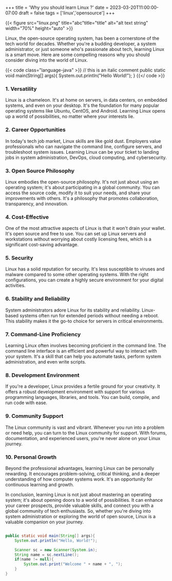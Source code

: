 +++
title = 'Why you should learn Linux ?'
date = 2023-03-20T11:00:00-07:00
draft = false
tags = ['linux','opensource']
+++

{{< figure src="linux.png" title="abc"title="title" alt="alt text string" width="70%" height="auto" >}}

Linux, the open-source operating system, has been a cornerstone of the tech world for decades. Whether you're a budding developer, a system administrator, or just someone who's passionate about tech, learning Linux is a smart move. Here are some compelling reasons why you should consider diving into the world of Linux.

{{< code class="language-java" >}}
    // this is an italic comment
    public static void main(String[] args){
        System.out.println("Hello World!");
    }
{{</ code >}}

### 1. Versatility

Linux is a chameleon. It's at home on servers, in data centers, on embedded systems, and even on your desktop. It's the foundation for many popular operating systems like Ubuntu, CentOS, and Android. Learning Linux opens up a world of possibilities, no matter where your interests lie.

### 2. Career Opportunities

In today's tech job market, Linux skills are like gold dust. Employers value professionals who can navigate the command line, configure servers, and troubleshoot system issues. Learning Linux can be your ticket to landing jobs in system administration, DevOps, cloud computing, and cybersecurity.

### 3. Open Source Philosophy

Linux embodies the open-source philosophy. It's not just about using an operating system; it's about participating in a global community. You can access the source code, modify it to suit your needs, and share your improvements with others. It's a philosophy that promotes collaboration, transparency, and innovation.

### 4. Cost-Effective

One of the most attractive aspects of Linux is that it won't drain your wallet. It's open source and free to use. You can set up Linux servers and workstations without worrying about costly licensing fees, which is a significant cost-saving advantage.

### 5. Security

Linux has a solid reputation for security. It's less susceptible to viruses and malware compared to some other operating systems. With the right configurations, you can create a highly secure environment for your digital activities.

### 6. Stability and Reliability

System administrators adore Linux for its stability and reliability. Linux-based systems often run for extended periods without needing a reboot. This stability makes it the go-to choice for servers in critical environments.

### 7. Command-Line Proficiency

Learning Linux often involves becoming proficient in the command line. The command line interface is an efficient and powerful way to interact with your system. It's a skill that can help you automate tasks, perform system administration, and even write scripts.

### 8. Development Environment

If you're a developer, Linux provides a fertile ground for your creativity. It offers a robust development environment with support for various programming languages, libraries, and tools. You can build, compile, and run code with ease.

### 9. Community Support

The Linux community is vast and vibrant. Whenever you run into a problem or need help, you can turn to the Linux community for support. With forums, documentation, and experienced users, you're never alone on your Linux journey.

### 10. Personal Growth

Beyond the professional advantages, learning Linux can be personally rewarding. It encourages problem-solving, critical thinking, and a deeper understanding of how computer systems work. It's an opportunity for continuous learning and growth.

In conclusion, learning Linux is not just about mastering an operating system; it's about opening doors to a world of possibilities. It can enhance your career prospects, provide valuable skills, and connect you with a global community of tech enthusiasts. So, whether you're diving into system administration or exploring the world of open source, Linux is a valuable companion on your journey.

```java

public static void main(String[] args){
    System.out.println("Hello, World!");

    Scanner sc = new Scanner(System.in);
    String name = sc.nextLine();
    if(name != null){
        System.out.print("Welcome " + name + ", ");
    }
}


```
